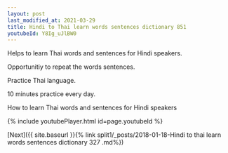```yaml
---
layout: post
last_modified_at: 2021-03-29
title: Hindi to Thai learn words sentences dictionary 851 
youtubeId: Y8Ig_uJlBW0
---
```

 
 
Helps to learn Thai words and sentences for Hindi speakers.

Opportunitiy to repeat the words sentences. 

Practice Thai language. 
 
10 minutes practice every day. 
 
How to learn Thai words and sentences for Hindi speakers 
 
{% include youtubePlayer.html id=page.youtubeId %}
 
 
[Next]({{ site.baseurl }}{% link  split1/_posts/2018-01-18-Hindi to thai learn words sentences dictionary 327 .md%})
 
